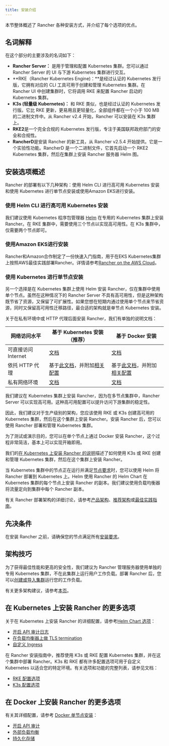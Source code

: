 ```yaml
---
title: 安装介绍
---
```


本节整体概述了 Rancher 各种安装方式，并介绍了每个选项的优点。

## 名词解释

在这个部分的主要涉及的名词如下：

- **Rancher Server：** 是用于管理和配置 Kubernetes 集群。您可以通过 Rancher Server 的 UI 与下游 Kubernetes 集群进行交互。
- **RKE（Rancher Kubernetes Engine)：**是经过认证的 Kubernetes 发行版，它拥有对应的 CLI 工具可用于创建和管理 Kubernetes 集群。在 Rancher UI 中创建集群时，它将调用 RKE 来配置 Rancher 启动的 Kubernetes 集群。
- **K3s (轻量级 Kubernetes)：** 和 RKE 类似，也是经过认证的 Kubernetes 发行版。它比 RKE 更新，更易用且更轻量化，全部组件都在一个小于 100 MB 的二进制文件中。从 Rancher v2.4 开始，Rancher 可以安装在 K3s 集群上。
- **RKE2**是一个完全合规的 Kubernetes 发行版，专注于美国联邦政府部门的安全和合规性。
- **RancherD**是安装 Rancher 的新工具，从 Rancher v2.5.4 开始提供。它是一个实验性功能。RancherD 是一个二进制文件，它首先启动一个 RKE2 Kubernetes 集群，然后在集群上安装 Rancher 服务器 Helm 图。

## 安装选项概述

Rancher 的部署有以下几种架构：使用 Helm CLI 进行高可用 Kubernetes 安装和使用 Kubernetes 进行单节点安装或使用Amazon EKS进行安装。

### 使用 Helm CLI 进行高可用 Kubernetes 安装

我们建议使用 Kubernetes 程序包管理器 [Helm](/docs/rancher2/overview/concepts/_index) 在专用的 Kubernetes 集群上安装 Rancher。在 RKE 集群中，需要使用三个节点以实现高可用性。在 K3s 集群中，仅需要两个节点即可。

### 使用Amazon EKS进行安装

Rancher和Amazon合作制定了一份快速入门指南，用于在EKS Kubernetes集群上按照AWS最佳实践部署Rancher。详情请参考[Rancher on the AWS Cloud](https://aws-quickstart.github.io/quickstart-eks-rancher/)。

### 使用 Kubernetes 进行单节点安装

另一个选择是在 Kubernetes 集群上使用 Helm 安装 Rancher，仅在集群中使用单个节点。虽然在这种情况下的 Rancher Server 不具有高可用性，但是这种架构既节省了资源，又保留了可扩展性。如果您想在短期内通过使用单个节点来节省资源，同时又保留高可用性迁移路径，最合适的架构就是单节点 Kubernetes 安装。

关于在私有环境中或 HTTP 代理后面安装 Rancher，我们有单独的说明文档：

| 网络访问水平        | 基于 Kubernetes 安装（推荐）                                                                                                                          | 基于 Docker 安装                                                                                                                                                                                         |
| ------------------- | ----------------------------------------------------------------------------------------------------------------------------------------------------- | -------------------------------------------------------------------------------------------------------------------------------------------------------------------------------------------------------- |
| 可直接访问 Internet | [文档](/docs/rancher2/installation/install-rancher-on-k8s/_index)                                                                                     | [文档](/docs/rancher2/installation/other-installation-methods/single-node-docker/_index)                                                                                                                 |
| 依托 HTTP 代理      | 基于[此文档](/docs/rancher2/installation/install-rancher-on-k8s/_index)，并附加[相关配置](/docs/rancher2/installation/resources/chart-options/_index) | 基于[此文档](/docs/rancher2/installation/other-installation-methods/single-node-docker/_index)，并附加[相关配置](/docs/rancher2/installation/other-installation-methods/single-node-docker/proxy/_index) |
| 私有网络环境        | [文档](/docs/rancher2/installation/other-installation-methods/air-gap/_index)                                                                         | [文档](/docs/rancher2/installation/other-installation-methods/air-gap/_index)                                                                                                                            |

我们建议在 Kubernetes 集群上安装 Rancher，因为在多节点集群中，Rancher Server 可以实现高可用。这种高可用配置可以提升访问下游集群的稳定性。

因此，我们建议对于生产级别的架构，您应该使用 RKE 或 K3s 创建高可用的 Kubernetes 集群，然后在这个集群上安装 Rancher。安装 Rancher 后，您可以使用 Rancher 部署和管理 Kubernetes 集群。

为了测试或演示目的，您可以在单个节点上通过 Docker 安装 Rancher，这个过程非常简洁，基本上可以实现开箱即用。

我们的[在 Kubernetes 上安装 Rancher 的说明](/docs/rancher2/installation/install-rancher-on-k8s/_index)描述了如何使用 K3s 或 RKE 创建和管理 Kubernetes 集群，然后在这个集群上安装 Rancher。

当 Kubernetes 集群中的节点正在运行并满足[节点要求](/docs/rancher2/installation/requirements/_index)时，您可以使用 Helm 将 Rancher 部署到 Kubernetes 上。Helm 使用 Rancher 的 Helm Chart 在 Kubernetes 集群的每个节点上安装 Rancher 的副本。我们建议使用负载均衡器将流量定向到集群中每个 Rancher 副本。

有关 Rancher 部署架构的详细讨论，请参考[产品架构](/docs/rancher2/overview/architecture/_index)、[推荐架构](/docs/rancher2/overview/architecture-recommendations/_index)或[最佳实践指南](/docs/rancher2/best-practices/deployment-types/_index)。

## 先决条件

在安装 Rancher 之前，请确保您的节点满足所有[安装要求](/docs/rancher2/installation/requirements/_index)。

## 架构技巧

为了获得最佳性能和更高的安全性，我们建议为 Rancher 管理服务器使用单独的专用 Kubernetes 集群，不在此集群上运行用户工作负载。部署 Rancher 后，您可以[创建或导入集群](/docs/rancher2/cluster-provisioning/_index)运行您的工作负载。

有关更多架构建议，请参考[本页](/docs/rancher2/overview/architecture-recommendations/_index)。

## 在 Kubernetes 上安装 Rancher 的更多选项

关于在 Kubernetes 上安装 Rancher 的详细配置，请参考[Helm Chart 选项](/docs/rancher2/installation/resources/chart-options/_index)：

- [开启 API 审计日志](/docs/rancher2/installation/resources/chart-options/_index)
- [在负载均衡器上做 TLS termination](/docs/rancher2/installation/resources/chart-options/_index)
- [自定义 Ingress](/docs/rancher2/installation/resources/chart-options/_index)

在 Rancher 安装指南中，推荐使用 K3s 或 RKE 配置 Kubernetes 集群，并在这个集群中部署 Rancher。K3s 和 RKE 都有许多配置选项可用于自定义 Kubernetes 以适合您的特定环境。有关选项和功能的完整列表，请参见文档：

- [RKE 配置选项](/docs/rke/config-options/_index)
- [K3s 配置选项](/docs/k3s/installation/install-options/_index)

## 在 Docker 上安装 Rancher 的更多选项

有关其详细配置，请参考 [Docker 单节点安装](/docs/rancher2/installation/other-installation-methods/single-node-docker/_index)：

- [开启 API 审计](/docs/rancher2/installation/other-installation-methods/single-node-docker/_index)
- [外部负载均衡](/docs/rancher2/installation/resources/advanced/single-node-install-external-lb/_index)
- [持久化存储](/docs/rancher2/installation/other-installation-methods/single-node-docker/_index)
